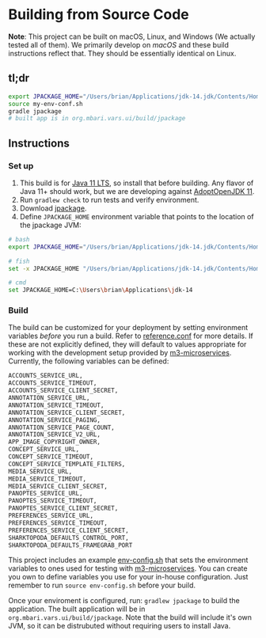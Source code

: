 # Building from Source Code

__Note__: This project can be built on macOS, Linux, and Windows (We actually tested all of them). We primarily develop on _macOS_ and these build instructions reflect that. They should be essentially identical on Linux.

## tl;dr

```bash
export JPACKAGE_HOME="/Users/brian/Applications/jdk-14.jdk/Contents/Home"
source my-env-conf.sh
gradle jpackage
# built app is in org.mbari.vars.ui/build/jpackage
```

## Instructions

### Set up

1. This build is for [Java 11 LTS](https://openjdk.java.net/projects/jdk/11/), so install that before building. Any flavor of Java 11+ should work, but we are developing against [AdoptOpenJDK 11](https://adoptopenjdk.net).
2. Run `gradlew check` to run tests and verify environment.
3. Download [jpackage](https://jdk.java.net/jpackage/). 
4. Define `JPACKAGE_HOME` environment variable that points to the location of the jpackage JVM:

```bash
# bash
export JPACKAGE_HOME="/Users/brian/Applications/jdk-14.jdk/Contents/Home"

# fish
set -x JPACKAGE_HOME "/Users/brian/Applications/jdk-14.jdk/Contents/Home"

# cmd
set JPACKAGE_HOME=C:\Users\brian\Applications\jdk-14
```

### Build

The build can be customized for your deployment by setting environment variables _before_ you run a build. Refer to [reference.conf](https://github.com/mbari-media-management/vars-annotation/blob/master/org.mbari.vars.ui/src/main/resources/reference.conf) for more details. If these are not explicitly defined, they will default to values appropriate for working with the development setup provided by [m3-microservices](https://github.com/mbari-media-management/m3-microservices). Currently, the following variables can be defined:

```bash
ACCOUNTS_SERVICE_URL,
ACCOUNTS_SERVICE_TIMEOUT,
ACCOUNTS_SERVICE_CLIENT_SECRET,
ANNOTATION_SERVICE_URL,
ANNOTATION_SERVICE_TIMEOUT,
ANNOTATION_SERVICE_CLIENT_SECRET,
ANNOTATION_SERVICE_PAGING,
ANNOTATION_SERVICE_PAGE_COUNT,
ANNOTATION_SERVICE_V2_URL,
APP_IMAGE_COPYRIGHT_OWNER,
CONCEPT_SERVICE_URL,
CONCEPT_SERVICE_TIMEOUT,
CONCEPT_SERVICE_TEMPLATE_FILTERS,
MEDIA_SERVICE_URL,
MEDIA_SERVICE_TIMEOUT,
MEDIA_SERVICE_CLIENT_SECRET,
PANOPTES_SERVICE_URL,
PANOPTES_SERVICE_TIMEOUT,
PANOPTES_SERVICE_CLIENT_SECRET,
PREFERENCES_SERVICE_URL,
PREFERENCES_SERVICE_TIMEOUT,
PREFERENCES_SERVICE_CLIENT_SECRET,
SHARKTOPODA_DEFAULTS_CONTROL_PORT,
SHARKTOPODA_DEFAULTS_FRAMEGRAB_PORT
```

This project includes an example [env-config.sh](https://github.com/mbari-media-management/vars-annotation/blob/master/env-config.sh) that sets the environment variables to ones used for testing with [m3-microservices](https://github.com/mbari-media-management/m3-microservices). You can create you own to define variables you use for your in-house configuration. Just remember to run `source env-config.sh` before your build.

Once your enviroment is configured, run: `gradlew jpackage` to build the application. The built application will be in `org.mbari.vars.ui/build/jpackage`. Note that the build will include it's own JVM, so it can be distrubuted without requiring users to install Java.
